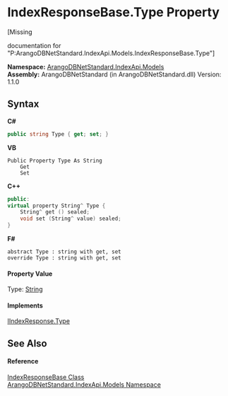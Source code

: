 # IndexResponseBase.Type Property 
 

\[Missing <summary> documentation for "P:ArangoDBNetStandard.IndexApi.Models.IndexResponseBase.Type"\]

**Namespace:**&nbsp;<a href="215740c9-85fc-74fa-998d-14b49b842d56">ArangoDBNetStandard.IndexApi.Models</a><br />**Assembly:**&nbsp;ArangoDBNetStandard (in ArangoDBNetStandard.dll) Version: 1.1.0

## Syntax

**C#**<br />
``` C#
public string Type { get; set; }
```

**VB**<br />
``` VB
Public Property Type As String
	Get
	Set
```

**C++**<br />
``` C++
public:
virtual property String^ Type {
	String^ get () sealed;
	void set (String^ value) sealed;
}
```

**F#**<br />
``` F#
abstract Type : string with get, set
override Type : string with get, set
```


#### Property Value
Type: <a href="https://docs.microsoft.com/dotnet/api/system.string" target="_blank" rel="noopener noreferrer">String</a>

#### Implements
<a href="587d55a0-46f4-9d7a-2429-1342a0269ea4">IIndexResponse.Type</a><br />

## See Also


#### Reference
<a href="0197f740-7c40-7008-544f-0c999e147387">IndexResponseBase Class</a><br /><a href="215740c9-85fc-74fa-998d-14b49b842d56">ArangoDBNetStandard.IndexApi.Models Namespace</a><br />